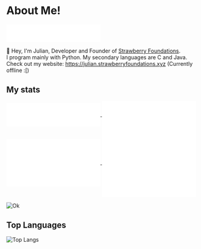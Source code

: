 # About Me!
<a href="https://github.com/Juliandev02">
  <img align="center" width="49%" src="./header.svg" />
</a>
<br/>

👋 Hey, I'm Julian, Developer and Founder of [Strawberry Foundations](https://github.com/Strawberry-Foundations). <br>
I program mainly with Python. 
My secondary languages are C and Java.<br>
Check out my website: https://julian.strawberryfoundations.xyz (Currently offline :[)

## My stats
<a href="https://github.com/Juliandev02">
  <img align="center" width="49%" src="./repositories.svg" />
</a>
<a href="https://github.com/Juliandev02">
  <img align="center" width="49%" src="./acti_comm.svg" />
</a>
<a href="https://github.com/Juliandev02">
    <img align="center" width="49%" src="./issue_pr_lang.svg" />
</a>
<a href="https://github.com/Juliandev02">
  <img align="center" width="49%" src="./github-habits.svg" />
</a>

![Ok](https://github-readme-stats.vercel.app/api?username=Juliandev02&count_private=true&show_icons=true&theme=transparent)

## Top Languages  
![Top Langs](https://github-readme-stats.vercel.app/api/top-langs/?username=Juliandev02&langs_count=8&theme=transparent)
